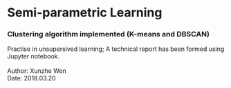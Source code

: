 # Semi-parametric Learning
### Clustering algorithm implemented (K-means and DBSCAN)
Practise in unsupersived learning; A technical report has been formed using Jupyter notebook. <br>
<br>
Author: Xunzhe Wen <br>
Date: 2018.03.20
